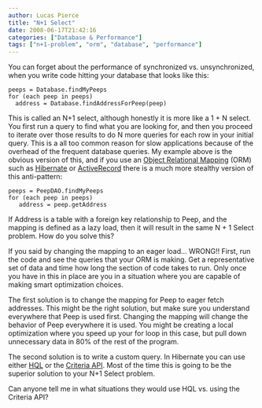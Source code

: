 ```yaml
---
author: Lucas Pierce
title: "N+1 Select"
date: 2008-06-17T21:42:16
categories: ["Database & Performance"]
tags: ["n+1-problem", "orm", "database", "performance"]
---
```


You can forget about the performance of synchronized vs. unsynchronized, when you write code hitting your database that looks like this:

```
peeps = Database.findMyPeeps  
for (each peep in peeps)  
  address = Database.findAddressForPeep(peep)
```

This is called an N+1 select, although honestly it is more like a 1 + N select. You first run a query to find what you are looking for, and then you proceed to iterate over those results to do N more queries for each row in your initial query. This is a all too common reason for slow applications because of the overhead of the frequent database queries. My example above is the obvious version of this, and if you use an [Object Relational Mapping](http://en.wikipedia.org/wiki/Object-relational_mapping) (ORM) such as [Hibernate](http://www.hibernate.org/hib_docs/v3/reference/en/html/) or [ActiveRecord](http://ar.rubyonrails.com/) there is a much more stealthy version of this anti-pattern:

```
peeps = PeepDAO.findMyPeeps  
for (each peep in peeps)  
   address = peep.getAddress
```

If Address is a table with a foreign key relationship to Peep, and the mapping is defined as a lazy load, then it will result in the same N + 1 Select problem. How do you solve this?

If you said by changing the mapping to an eager load... WRONG!! First, run the code and see the queries that your ORM is making. Get a representative set of data and time how long the section of code takes to run. Only once you have in this in place are you in a situation where you are capable of making smart optimization choices.

The first solution is to change the mapping for Peep to eager fetch addresses. This might be the right solution, but make sure you understand everywhere that Peep is used first. Changing the mapping will change the behavior of Peep everywhere it is used. You might be creating a local optimization where you speed up your for loop in this case, but pull down unnecessary data in 80% of the rest of the program.

The second solution is to write a custom query. In Hibernate you can use either [HQL](http://www.hibernate.org/hib_docs/reference/en/html/queryhql.html) or the [Criteria API](http://www.hibernate.org/hib_docs/reference/en/html/querycriteria.html). Most of the time this is going to be the superior solution to your N+1 Select problem.

Can anyone tell me in what situations they would use HQL vs. using the Criteria API?